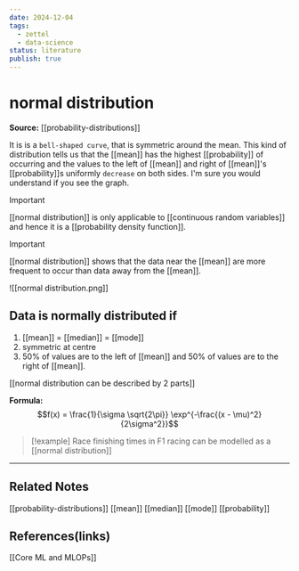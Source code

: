 ```yaml
---
date: 2024-12-04 
tags:
  - zettel 
  - data-science
status: literature
publish: true 
---
```

# normal distribution

**Source:** [[probability-distributions]]

It is is a `bell-shaped curve`, that is symmetric around the mean. This kind of distribution tells us that the [[mean]] has the highest [[probability]] of occurring and the values to the left of [[mean]] and right of [[mean]]'s [[probability]]s uniformly `decrease` on both sides. I'm sure you would understand if you see the graph. 

> [!important]
> [[normal distribution]] is only applicable to [[continuous random variables]] and hence it is a [[probability density function]].

> [!important]
> [[normal distribution]] shows that the data near the [[mean]] are more frequent to occur than data away from the [[mean]].

![[normal distribution.png]]

## Data is normally distributed if
1. [[mean]] = [[median]] = [[mode]]
2. symmetric at centre 
3. 50% of values are to the left of [[mean]] and 50% of values are to the right of [[mean]].

[[normal distribution can be described by 2 parts]]

**Formula:** $$f(x) = \frac{1}{\sigma \sqrt{2\pi}} \exp^{-\frac{(x - \mu)^2}{2\sigma^2}}$$

> [!example]
> Race finishing times in F1 racing can be modelled as a [[normal distribution]]

---
## Related Notes
[[probability-distributions]]
[[mean]]
[[median]]
[[mode]]
[[probability]]

## References(links)
[[Core ML and MLOPs]]